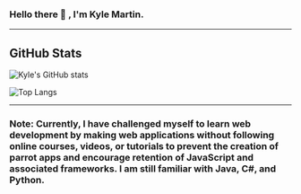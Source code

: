 ### Hello there :wave: , I'm Kyle Martin.

---

## GitHub Stats

![Kyle's GitHub stats](https://github-readme-stats.vercel.app/api?username=Thesnowmanndev&count_private=true&include_all_commits=true&show_icons=true&theme=algolia)

![Top Langs](https://github-readme-stats.vercel.app/api/top-langs/?username=Thesnowmanndev&count_private=true&theme=algolia)

---

### Note: Currently, I have challenged myself to learn web development by making web applications without following online courses, videos, or tutorials to prevent the creation of parrot apps and encourage retention of JavaScript and associated frameworks. I am still familiar with Java, C#, and Python.

